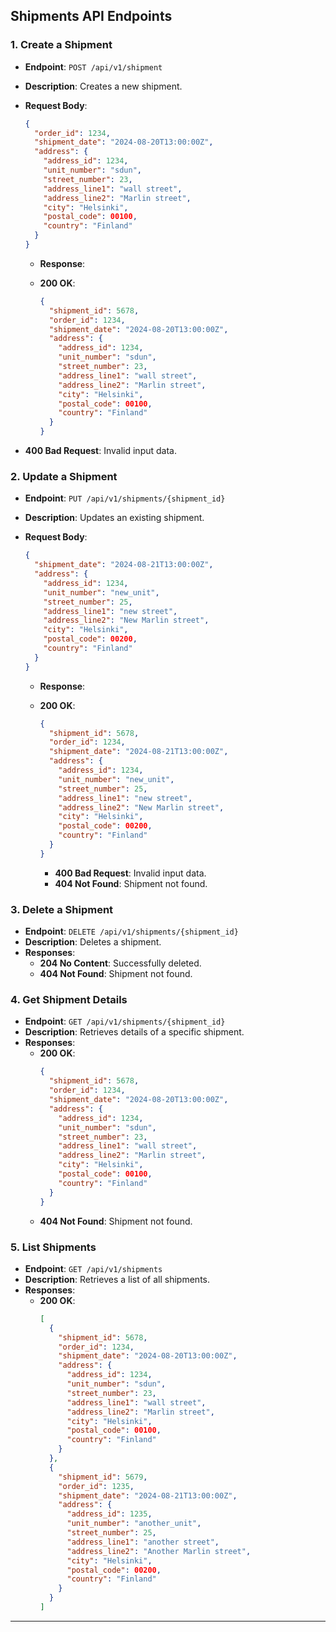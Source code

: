## Shipments API Endpoints

### 1. Create a Shipment

- **Endpoint**: `POST /api/v1/shipment`
- **Description**: Creates a new shipment.
- **Request Body**:

  ```json
  {
    "order_id": 1234,
    "shipment_date": "2024-08-20T13:00:00Z",
    "address": {
      "address_id": 1234,
      "unit_number": "sdun",
      "street_number": 23,
      "address_line1": "wall street",
      "address_line2": "Marlin street",
      "city": "Helsinki",
      "postal_code": 00100,
      "country": "Finland"
    }
  }
  ```

  - **Response**:
  - **200 OK**:

    ```json
    {
      "shipment_id": 5678,
      "order_id": 1234,
      "shipment_date": "2024-08-20T13:00:00Z",
      "address": {
        "address_id": 1234,
        "unit_number": "sdun",
        "street_number": 23,
        "address_line1": "wall street",
        "address_line2": "Marlin street",
        "city": "Helsinki",
        "postal_code": 00100,
        "country": "Finland"
      }
    }
    ```

- **400 Bad Request**: Invalid input data.

### 2. Update a Shipment

- **Endpoint**: `PUT /api/v1/shipments/{shipment_id}`
- **Description**: Updates an existing shipment.
- **Request Body**:

  ```json
  {
    "shipment_date": "2024-08-21T13:00:00Z",
    "address": {
      "address_id": 1234,
      "unit_number": "new_unit",
      "street_number": 25,
      "address_line1": "new street",
      "address_line2": "New Marlin street",
      "city": "Helsinki",
      "postal_code": 00200,
      "country": "Finland"
    }
  }
  ```

  - **Response**:
  - **200 OK**:

    ```json
    {
      "shipment_id": 5678,
      "order_id": 1234,
      "shipment_date": "2024-08-21T13:00:00Z",
      "address": {
        "address_id": 1234,
        "unit_number": "new_unit",
        "street_number": 25,
        "address_line1": "new street",
        "address_line2": "New Marlin street",
        "city": "Helsinki",
        "postal_code": 00200,
        "country": "Finland"
      }
    }
    ```

    - **400 Bad Request**: Invalid input data.
    - **404 Not Found**: Shipment not found.

### 3. Delete a Shipment

- **Endpoint**: `DELETE /api/v1/shipments/{shipment_id}`
- **Description**: Deletes a shipment.
- **Responses**:
  - **204 No Content**: Successfully deleted.
  - **404 Not Found**: Shipment not found.

### 4. Get Shipment Details

- **Endpoint**: `GET /api/v1/shipments/{shipment_id}`
- **Description**: Retrieves details of a specific shipment.
- **Responses**:
  - **200 OK**:
    ```json
    {
      "shipment_id": 5678,
      "order_id": 1234,
      "shipment_date": "2024-08-20T13:00:00Z",
      "address": {
        "address_id": 1234,
        "unit_number": "sdun",
        "street_number": 23,
        "address_line1": "wall street",
        "address_line2": "Marlin street",
        "city": "Helsinki",
        "postal_code": 00100,
        "country": "Finland"
      }
    }
    ```
  - **404 Not Found**: Shipment not found.

### 5. List Shipments

- **Endpoint**: `GET /api/v1/shipments`
- **Description**: Retrieves a list of all shipments.
- **Responses**:
  - **200 OK**:
    ```json
    [
      {
        "shipment_id": 5678,
        "order_id": 1234,
        "shipment_date": "2024-08-20T13:00:00Z",
        "address": {
          "address_id": 1234,
          "unit_number": "sdun",
          "street_number": 23,
          "address_line1": "wall street",
          "address_line2": "Marlin street",
          "city": "Helsinki",
          "postal_code": 00100,
          "country": "Finland"
        }
      },
      {
        "shipment_id": 5679,
        "order_id": 1235,
        "shipment_date": "2024-08-21T13:00:00Z",
        "address": {
          "address_id": 1235,
          "unit_number": "another_unit",
          "street_number": 25,
          "address_line1": "another street",
          "address_line2": "Another Marlin street",
          "city": "Helsinki",
          "postal_code": 00200,
          "country": "Finland"
        }
      }
    ]
    ```

---
